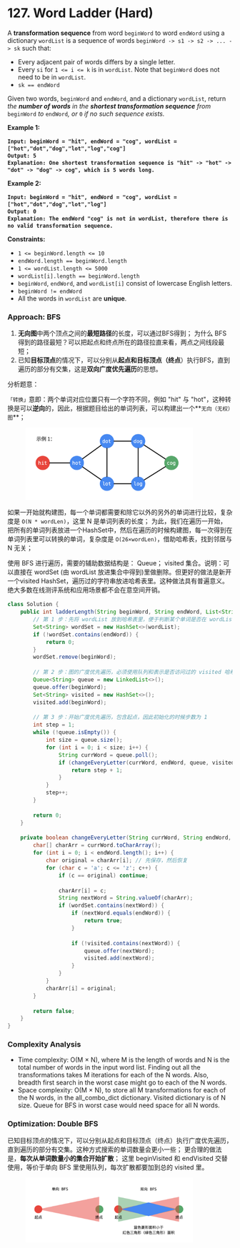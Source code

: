 # 127. Word Ladder (Hard)

A **transformation sequence** from word `beginWord` to word `endWord` using a dictionary `wordList` is a sequence of words `beginWord -> s1 -> s2 -> ... -> sk` such that:

* Every adjacent pair of words differs by a single letter.
* Every `si` for `1 <= i <= k` is in `wordList`. Note that `beginWord` does not need to be in `wordList`.
* `sk == endWord`

Given two words, `beginWord` and `endWord`, and a dictionary `wordList`, return _the **number of words** in the **shortest transformation sequence** from_ `beginWord` _to_ `endWord`_, or_ `0` _if no such sequence exists._

**Example 1:**

<pre><code><strong>Input: beginWord = "hit", endWord = "cog", wordList = ["hot","dot","dog","lot","log","cog"]
</strong><strong>Output: 5
</strong><strong>Explanation: One shortest transformation sequence is "hit" -> "hot" -> "dot" -> "dog" -> cog", which is 5 words long.
</strong></code></pre>

**Example 2:**

<pre><code><strong>Input: beginWord = "hit", endWord = "cog", wordList = ["hot","dot","dog","lot","log"]
</strong><strong>Output: 0
</strong><strong>Explanation: The endWord "cog" is not in wordList, therefore there is no valid transformation sequence.
</strong></code></pre>

**Constraints:**

* `1 <= beginWord.length <= 10`
* `endWord.length == beginWord.length`
* `1 <= wordList.length <= 5000`
* `wordList[i].length == beginWord.length`
* `beginWord`, `endWord`, and `wordList[i]` consist of lowercase English letters.
* `beginWord != endWord`
* All the words in `wordList` are **unique**.



### Approach: BFS

1. **无向图**中两个顶点之间的**最短路径**的长度，可以通过BFS得到； 为什么 BFS 得到的路径最短？可以把起点和终点所在的路径拉直来看，两点之间线段最短；&#x20;
2. 已知**目标顶点**的情况下，可以分别从**起点和目标顶点（终点**）执行BFS，直到遍历的部分有交集，这是**双向广度优先遍历**的思想。

分析题意：

`「转换」`意即：两个单词对应位置只有一个字符不同，例如 "hit" 与 "hot"，这种转换是可以**逆向**的，因此，根据题目给出的单词列表，可以构建出一个**`无向（无权）图`**；

<figure><img src="../../../.gitbook/assets/image (25).png" alt="" width="375"><figcaption></figcaption></figure>

如果一开始就构建图，每一个单词都需要和除它以外的另外的单词进行比较，复杂度是 `O(N * wordLen)`，这里 N 是单词列表的长度； 为此，我们在遍历一开始，把所有的单词列表放进一个HashSet中，然后在遍历的时候构建图，每一次得到在单词列表里可以转换的单词，复杂度是 `O(26×wordLen)`，借助哈希表，找到邻居与 N 无关；

使用 BFS 进行遍历，需要的辅助数据结构是： Queue； visited 集合。说明：可以直接在 wordSet (由 wordList 放进集合中得到)里做删除。但更好的做法是新开一个visited HashSet，遍历过的字符串放进哈希表里。这种做法具有普遍意义。绝大多数在线测评系统和应用场景都不会在意空间开销。

```java
class Solution {
    public int ladderLength(String beginWord, String endWord, List<String> wordList) {
        // 第 1 步：先将 wordList 放到哈希表里，便于判断某个单词是否在 wordList 里
        Set<String> wordSet = new HashSet<>(wordList);
        if (!wordSet.contains(endWord)) {
            return 0;
        }
        wordSet.remove(beginWord);

        // 第 2 步：图的广度优先遍历，必须使用队列和表示是否访问过的 visited 哈希表
        Queue<String> queue = new LinkedList<>();
        queue.offer(beginWord);
        Set<String> visited = new HashSet<>();
        visited.add(beginWord);

        // 第 3 步：开始广度优先遍历，包含起点，因此初始化的时候步数为 1
        int step = 1;
        while (!queue.isEmpty()) {
            int size = queue.size();
            for (int i = 0; i < size; i++) {
                String currWord = queue.poll();
                if (changeEveryLetter(currWord, endWord, queue, visited, wordSet)) {
                    return step + 1;
                }
            }
            step++;
        }

        return 0;
    }

    private boolean changeEveryLetter(String currWord, String endWord, Queue<String> queue, Set<String> visited, Set<String> wordSet) {
        char[] charArr = currWord.toCharArray();
        for (int i = 0; i < endWord.length(); i++) {
            char original = charArr[i]; // 先保存，然后恢复
            for (char c = 'a'; c <= 'z'; c++) {
                if (c == original) continue;

                charArr[i] = c;
                String nextWord = String.valueOf(charArr);
                if (wordSet.contains(nextWord)) {
                    if (nextWord.equals(endWord)) {
                        return true;
                    }

                    if (!visited.contains(nextWord)) {
                        queue.offer(nextWord);
                        visited.add(nextWord);
                    }
                }
            }
            charArr[i] = original;
        }

        return false;
    }
}
```

### Complexity Analysis

* Time complexity: O(M × N), where M is the length of words and N is the total number of words in the input word list. Finding out all the transformations takes M iterations for each of the N words. Also, breadth first search in the worst case might go to each of the N words.
* Space complexity: O(M × N), to store all M transformations for each of the N words, in the all\_combo\_dict dictionary. Visited dictionary is of N size. Queue for BFS in worst case would need space for all N words.

### Optimization: Double BFS

已知目标顶点的情况下，可以分别从起点和目标顶点（终点）执行广度优先遍历，直到遍历的部分有交集。这种方式搜索的单词数量会更小一些； 更合理的做法是，**每次从单词数量小的集合开始扩散**； 这里 beginVisited 和 endVisited 交替使用，等价于单向 BFS 里使用队列，每次扩散都要加到总的 visited 里。

<figure><img src="../../../.gitbook/assets/image (26).png" alt="" width="375"><figcaption></figcaption></figure>

